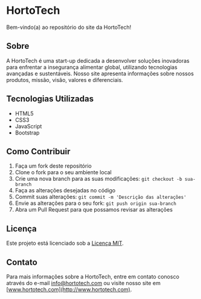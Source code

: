 # HortoTech

Bem-vindo(a) ao repositório do site da HortoTech!

## Sobre

A HortoTech é uma start-up dedicada a desenvolver soluções inovadoras para enfrentar a insegurança alimentar global, utilizando tecnologias avançadas e sustentáveis. Nosso site apresenta informações sobre nossos produtos, missão, visão, valores e diferenciais.

## Tecnologias Utilizadas

- HTML5
- CSS3
- JavaScript
- Bootstrap

## Como Contribuir

1. Faça um fork deste repositório
2. Clone o fork para o seu ambiente local
3. Crie uma nova branch para as suas modificações: `git checkout -b sua-branch`
4. Faça as alterações desejadas no código
5. Commit suas alterações: `git commit -m 'Descrição das alterações'`
6. Envie as alterações para o seu fork: `git push origin sua-branch`
7. Abra um Pull Request para que possamos revisar as alterações

## Licença

Este projeto está licenciado sob a [Licença MIT](LICENSE.md).

## Contato

Para mais informações sobre a HortoTech, entre em contato conosco através do e-mail info@hortotech.com ou visite nosso site em [www.hortotech.com](http://www.hortotech.com).
